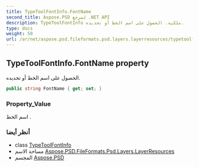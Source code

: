 ```yaml
---
title: TypeToolFontInfo.FontName
second_title: Aspose.PSD لمرجع .NET API
description: TypeToolFontInfo ملكية. الحصول على اسم الخط أو تحديده.
type: docs
weight: 50
url: /ar/net/aspose.psd.fileformats.psd.layers.layerresources/typetoolfontinfo/fontname/
---
```

## TypeToolFontInfo.FontName property

الحصول على اسم الخط أو تحديده.

```csharp
public string FontName { get; set; }
```

### Property_Value

اسم الخط .

### أنظر أيضا

* class [TypeToolFontInfo](../)
* مساحة الاسم [Aspose.PSD.FileFormats.Psd.Layers.LayerResources](../../typetoolfontinfo/)
* المجسم [Aspose.PSD](../../../)



